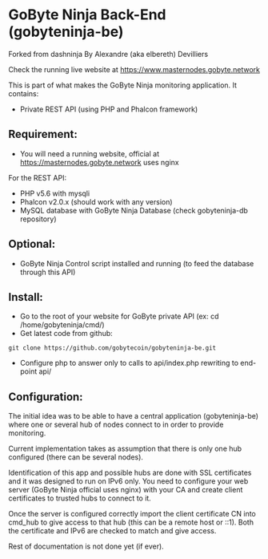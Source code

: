 # GoByte Ninja Back-End (gobyteninja-be)
Forked from dashninja By Alexandre (aka elbereth) Devilliers

Check the running live website at https://www.masternodes.gobyte.network

This is part of what makes the GoByte Ninja monitoring application.
It contains:
- Private REST API (using PHP and Phalcon framework)

## Requirement:
* You will need a running website, official at https://masternodes.gobyte.network uses nginx

For the REST API:
* PHP v5.6 with mysqli
* Phalcon v2.0.x (should work with any version)
* MySQL database with GoByte Ninja Database (check gobyteninja-db repository)

## Optional:
* GoByte Ninja Control script installed and running (to feed the database through this API)

## Install:
* Go to the root of your website for GoByte private API (ex: cd /home/gobyteninja/cmd/)
* Get latest code from github:
```shell
git clone https://github.com/gobytecoin/gobyteninja-be.git
```

* Configure php to answer only to calls to api/index.php rewriting to end-point api/

## Configuration:
The initial idea was to be able to have a central application (gobyteninja-be) where one or several hub of nodes connect to in order to provide monitoring.

Current implementation takes as assumption that there is only one hub configured (there can be several nodes).

Identification of this app and possible hubs are done with SSL certificates and it was designed to run on IPv6 only.
You need to configure your web server (GoByte Ninja official uses nginx) with your CA and create client certificates to trusted hubs to connect to it.

Once the server is configured correctly import the client certificate CN into cmd_hub to give access to that hub (this can be a remote host or ::1). Both the certificate and IPv6 are checked to match and give access.

Rest of documentation is not done yet (if ever).
